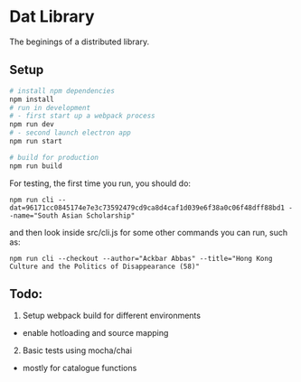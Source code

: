 # Dat Library

The beginings of a distributed library.

## Setup

```bash
# install npm dependencies
npm install
# run in development
# - first start up a webpack process
npm run dev
# - second launch electron app
npm run start

# build for production
npm run build
```

For testing, the first time you run, you should do:
```
npm run cli --dat=96171cc0845174e7e3c73592479cd9ca8d4caf1d039e6f38a0c06f48dff88bd1 --name="South Asian Scholarship"
```

and then look inside src/cli.js for some other commands you can run, such as:
```
npm run cli --checkout --author="Ackbar Abbas" --title="Hong Kong Culture and the Politics of Disappearance (58)"
```

## Todo:

1. Setup webpack build for different environments
  - enable hotloading and source mapping
2. Basic tests using mocha/chai
  - mostly for catalogue functions